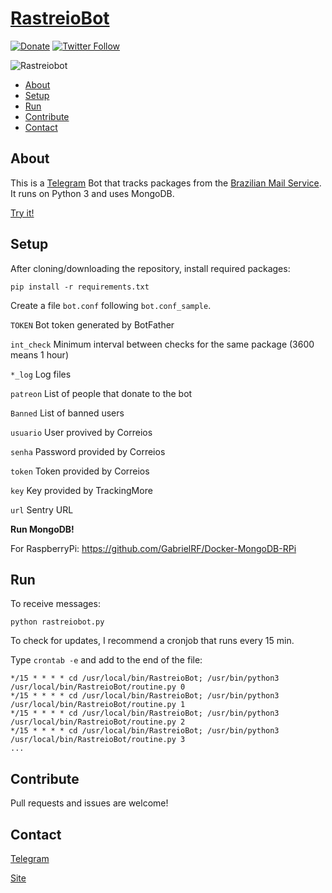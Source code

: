 # [RastreioBot](http://telegram.me/RastreioBot) 

[![Donate](https://img.shields.io/badge/Donate-PayPal-green.svg)](https://www.paypal.com/cgi-bin/webscr?cmd=_s-xclick&hosted_button_id=7Q29T7QE6A948)
[![Twitter Follow](https://img.shields.io/twitter/follow/espadrine.svg?style=social&label=Follow)](https://twitter.com/gabrf)

![Rastreiobot](https://github.com/GabrielRF/RastreioBot/blob/master/rastreiobot.png?raw=true)

* [About](#about)
* [Setup](#setup)
* [Run](#run)
* [Contribute](#contribute)
* [Contact](#contact)

## About

This is a [Telegram](http://telegram.org) Bot that tracks packages from the [Brazilian Mail Service](https://www.correios.com.br/). It runs on Python 3 and uses MongoDB.

[Try it!](http://telegram.me/RastreioBot)

## Setup

After cloning/downloading the repository, install required packages:

```
pip install -r requirements.txt
```

Create a file `bot.conf` following `bot.conf_sample`.

`TOKEN` Bot token generated by BotFather

`int_check` Minimum interval between checks for the same package (3600 means 1 hour)

`*_log` Log files

`patreon` List of people that donate to the bot

`Banned` List of banned users

`usuario` User provived by Correios

`senha` Password provided by Correios

`token` Token provided by Correios

`key` Key provided by TrackingMore

`url` Sentry URL

__Run MongoDB!__

For RaspberryPi: https://github.com/GabrielRF/Docker-MongoDB-RPi

## Run

To receive messages:

```
python rastreiobot.py
```

To check for updates, I recommend a cronjob that runs every 15 min. 

Type `crontab -e` and add to the end of the file:

```
*/15 * * * * cd /usr/local/bin/RastreioBot; /usr/bin/python3 /usr/local/bin/RastreioBot/routine.py 0
*/15 * * * * cd /usr/local/bin/RastreioBot; /usr/bin/python3 /usr/local/bin/RastreioBot/routine.py 1
*/15 * * * * cd /usr/local/bin/RastreioBot; /usr/bin/python3 /usr/local/bin/RastreioBot/routine.py 2
*/15 * * * * cd /usr/local/bin/RastreioBot; /usr/bin/python3 /usr/local/bin/RastreioBot/routine.py 3
...
```

## Contribute

Pull requests and issues are welcome!

## Contact

[Telegram](http://telegram.me/GabrielRF)

[Site](http://www.gabrf.com)
